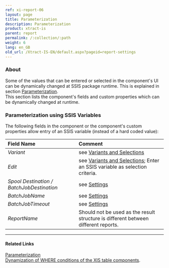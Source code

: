```yaml
---
ref: xi-report-06
layout: page
title: Parameterization
description: Parameterization
product: xtract-is
parent: report
permalink: /:collection/:path
weight: 6
lang: en_GB
old_url: /Xtract-IS-EN/default.aspx?pageid=report-settings
---
```



### About
Some of the values that can be entered or selected in the component's UI can be dynamically changed at SSIS package runtime. This is explained in section [Parameterization](/../parameterization). <br>
This section lists the component's fields and custom properties which can be dynamically changed at runtime.


### Parameterization using SSIS Variables
The following fields in the component or the component's custom properties allow entry of an SSIS variable (instead of a hard coded value):

|Field Name|Comment|
|:----|:----|
| *Variant*|see [Variants and Selections](./variants-and-selections)|
| *Edit*|see [Variants and Selections](./variants-and-selections); Enter an SSIS variable as selection criteria.|
|*Spool Destination / BatchJobDestination* | see [Settings](./settings)|
|*BatchJobName*        |see [Settings](./settings)|
|*BatchJobTimeout*     |see [Settings](./settings)|
|*ReportName*        |         Should not be used as the result structure is different between different reports.    |



****
#### Related Links
[Parameterization](../parameterization/) <br>
[Dynamization of WHERE conditions of the XIS table components](https://kb.theobald-software.com/xtract-is/Dynamization-of-WHERE-conditions-of-the-XIS-table-components).